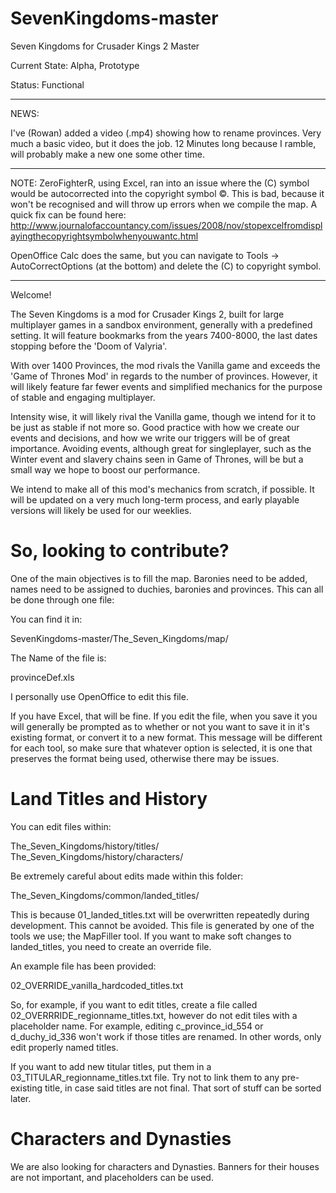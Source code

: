 # SevenKingdoms-master
Seven Kingdoms for Crusader Kings 2 Master

Current State: Alpha, Prototype

Status: Functional

-------------

NEWS:

I've (Rowan) added a video (.mp4) showing how to rename provinces. Very much a basic video, but it does the job. 12 Minutes long because I ramble, will probably make a new one some other time.

-------------

NOTE:
ZeroFighterR, using Excel, ran into an issue where the (C) symbol would be autocorrected into the copyright symbol ©. This is bad, because it won't be recognised and will throw up errors when we compile the map. A quick fix can be found here: http://www.journalofaccountancy.com/issues/2008/nov/stopexcelfromdisplayingthecopyrightsymbolwhenyouwantc.html

OpenOffice Calc does the same, but you can navigate to Tools -> AutoCorrectOptions (at the bottom) and delete the (C) to copyright symbol.

-------------

Welcome!

The Seven Kingdoms is a mod for Crusader Kings 2, built for large multiplayer games in a sandbox environment, generally with a predefined setting. It will feature bookmarks from the years 7400-8000, the last dates stopping before the 'Doom of Valyria'.

With over 1400 Provinces, the mod rivals the Vanilla game and exceeds the 'Game of Thrones Mod' in regards to the number of provinces. However, it will likely feature far fewer events and simplified mechanics for the purpose of stable and engaging multiplayer.

Intensity wise, it will likely rival the Vanilla game, though we intend for it to be just as stable if not more so. Good practice with how we create our events and decisions, and how we write our triggers will be of great importance. Avoiding events, although great for singleplayer, such as the Winter event and slavery chains seen in Game of Thrones, will be but a small way we hope to boost our performance.

We intend to make all of this mod's mechanics from scratch, if possible. It will be updated on a very much long-term process, and early playable versions will likely be used for our weeklies.

# So, looking to contribute?

One of the main objectives is to fill the map. Baronies need to be added, names need to be assigned to duchies, baronies and provinces. This can all be done through one file:

You can find it in:

SevenKingdoms-master/The_Seven_Kingdoms/map/

The Name of the file is:

provinceDef.xls

I personally use OpenOffice to edit this file.

If you have Excel, that will be fine. If you edit the file, when you save it you will generally be prompted as to whether or not you want to save it in it's existing format, or convert it to a new format. This message will be different for each tool, so make sure that whatever option is selected, it is one that preserves the format being used, otherwise there may be issues.

# Land Titles and History

You can edit files within:

The_Seven_Kingdoms/history/titles/
The_Seven_Kingdoms/history/characters/

Be extremely careful about edits made within this folder:

The_Seven_Kingdoms/common/landed_titles/

This is because 01_landed_titles.txt will be overwritten repeatedly during development. This cannot be avoided. This file is generated by one of the tools we use; the MapFiller tool. If you want to make soft changes to landed_titles, you need to create an override file.

An example file has been provided:

02_OVERRIDE_vanilla_hardcoded_titles.txt

So, for example, if you want to edit titles, create a file called 02_OVERRRIDE_regionname_titles.txt, however do not edit tiles with a placeholder name. For example, editing c_province_id_554 or d_duchy_id_336 won't work if those titles are renamed. In other words, only edit properly named titles.

If you want to add new titular titles, put them in a 03_TITULAR_regionname_titles.txt file. Try not to link them to any pre-existing title, in case said titles are not final. That sort of stuff can be sorted later.

# Characters and Dynasties

We are also looking for characters and Dynasties. Banners for their houses are not important, and placeholders can be used.
